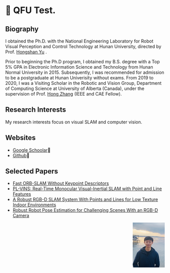 <style>
img{
    width: 20%;
    padding-left: 80%;
}
</style>

# 🐷 QFU Test. 
## Biography
I obtained the Ph.D. with the National Engineering Laboratory for Robot Visual Perception and Control Technology at Hunan University, directed by Prof. [Hongshan Yu](http://eeit.hnu.edu.cn/info/1289/4535.htm) . 

Prior to beginning the Ph.D program, I obtained my B.S. degree with a Top 5% GPA in Electronic Information Science and Technology from Hunan Normal University in 2015. Subsequently, I was recommended for admission to be a postgraduate at Hunan Univerisity without exams. From 2019 to 2020, I was a Visiting Scholar in the Robotic and Vision Group, Department of Computing Science at University of Alberta (Canada), under the supervision of Prof. [Hong Zhang](http://webdocs.cs.ualberta.ca/~zhang/) (IEEE and CAE Fellow).

## Research Interests
My research interests focus on visual SLAM and computer vision.

## Websites
- [Google Schoolar](https://scholar.google.com/citations?user=-FwJwKMAAAAJ&hl=en)🌟
- [Github](https://github.com/cnqiangfu)🌟

## Selected Papers

- [Fast ORB-SLAM Without Keypoint Descriptors](https://ieeexplore.ieee.org/abstract/document/9662662/)
- [PL-VINS: Real-Time Monocular Visual-Inertial SLAM with Point and Line Features](https://arxiv.org/abs/2009.07462)
- [A Robust RGB-D SLAM System With Points and Lines for Low Texture Indoor Environments](https://ieeexplore.ieee.org/abstract/document/8756267)
- [Robust Robot Pose Estimation for Challenging Scenes With an RGB-D Camera](https://ieeexplore.ieee.org/abstract/document/8554288) 





![1](https://raw.githubusercontent.com/cnqiangfu/CV/master/content/authors/admin/avatar.jpg)
